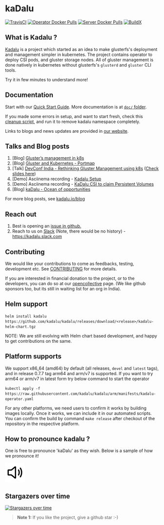 # kaDalu

[![TravisCI](https://travis-ci.com/kadalu/kadalu.svg?branch=devel)](https://travis-ci.com/kadalu/kadalu)
[![Operator Docker Pulls](https://img.shields.io/docker/pulls/kadalu/kadalu-operator.svg?label=DockerPulls%20Operator)](https://img.shields.io/docker/pulls/kadalu/kadalu-operator.svg)
[![Server Docker Pulls](https://img.shields.io/docker/pulls/kadalu/kadalu-server.svg?label=DockerPulls%20Server)](https://img.shields.io/docker/pulls/kadalu/kadalu-server.svg)
[![BuildX](https://github.com/kadalu/kadalu/workflows/buildx/badge.svg)](https://github.com/kadalu/kadalu/actions?query=workflow%3Abuildx)

## What is Kadalu ?

[Kadalu](https://kadalu.io) is a project which started as an idea to make glusterfs's deployment and management simpler in kubernetes. The project contains operator to deploy CSI pods, and gluster storage nodes. All of gluster management is done natively in kubernetes without glusterfs's `glusterd` and `gluster` CLI tools.

Try it in few minutes to understand more!

## Documentation

Start with our [Quick Start Guide](doc/quick-start.md). More documentation is at [`doc/` folder](doc/).

If you made some errors in setup, and want to start fresh, check this [cleanup script](extras/scripts/cleanup), and run it to remove kadalu namespace completely.

Links to blogs and news updates are provided in [our website](https://kadalu.io).

## Talks and Blog posts

1. [Blog] [Gluster’s management in k8s](https://medium.com/@tumballi/glusters-management-in-k8s-13020a561962)
2. [Blog] [Gluster and Kubernetes - Portmap](https://aravindavk.in/blog/gluster-and-k8s-portmap/)
3. [Talk] [DevConf India - Rethinking Gluster Management using k8s](https://devconfin19.sched.com/event/RVPw/rethinking-gluster-management-using-k8s) ([Check slides here](doc/rethinking-gluster-management-using-k8s.pdf))
4. [Demo] Asciinema recording - [Kadalu Setup](https://asciinema.org/a/259949)
5. [Demo] Asciinema recording - [KaDalu CSI to claim Persistent Volumes](https://asciinema.org/a/259951)
6. [Blog] [kaDalu - Ocean of opportunities](https://medium.com/@tumballi/kadalu-ocean-of-potential-in-k8s-storage-a07be1b8b961?source=friends_link&sk=d2499bc1e7433fd18c93c34c796e1a11&utm_source=github)

For more blog posts, see [kadalu.io/blog](https://kadalu.io/blog)


## Reach out

1. Best is opening an [issue in github.](https://github.com/kadalu/kadalu/issues)
2. Reach to us on [Slack](https://join.slack.com/t/kadalu/shared_invite/enQtNzg1ODQ0MDA5NTM2LWMzMTc5ZTJmMjk4MzI0YWVhOGFlZTJjZjY5MDNkZWI0Y2VjMDBlNzVkZmI1NWViN2U3MDNlNDJhNjE5OTBlOGU) (Note, there would be no history) - https://kadalu.slack.com


## Contributing

We would like your contributions to come as feedbacks, testing, development etc. See [CONTRIBUTING](CONTRIBUTING.md) for more details.

If you are interested in financial donation to the project, or to the developers, you can do so at our [opencollective](https://opencollective.com/kadalu) page. (We like github sponsors too, but its still in waiting list for an org in India).


## Helm support

`helm install kadalu https://github.com/kadalu/kadalu/releases/download/<release>/kadalu-helm-chart.tgz`

NOTE: We are still evolving with Helm chart based development, and happy to get contributions on the same.


## Platform supports

We support x86_64 (amd64) by default (all releases, `devel` and `latest` tags), and in release 0.7.7 tag arm64 and arm/v7 is supported. If you want to try arm64 or arm/v7 in latest form try below command to start the operator

`kubectl apply -f https://raw.githubusercontent.com/kadalu/kadalu/arm/manifests/kadalu-operator.yaml`

For any other platforms, we need users to confirm it works by building images locally. Once it works, we can include it in our automated scripts. You can confirm the build by command `make release` after checkout of the repository in the respective platform.


## How to pronounce kadalu ?

One is free to pronounce 'kaDalu' as they wish. Below is a sample of how we pronounce it!

[<img src="https://raw.githubusercontent.com/kadalu/kadalu/devel/extras/assets/speaker.svg" width="64"/>](https://raw.githubusercontent.com/kadalu/kadalu/devel/extras/assets/kadalu_01.wav)


## Stargazers over time

[![Stargazers over time](https://starchart.cc/kadalu/kadalu.svg)](https://starchart.cc/kadalu/kadalu)

>
>**Note 1:** If you like the project, give a github star :-)
>

